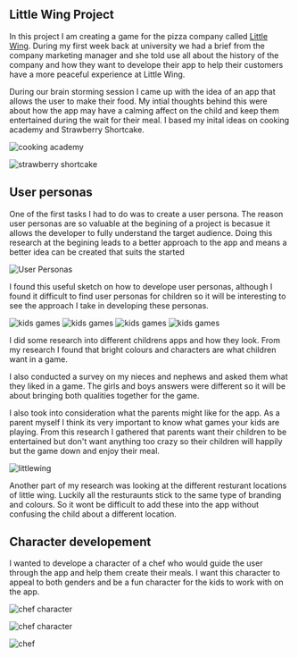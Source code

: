 Little Wing Project
--------------------

In this project I am creating a game for the pizza company called [Little Wing](http://www.littlewingpizzeria.com). During my first week back at university we had a brief from the company marketing manager and she told use all about the history of the company and how they want to develope their app to help their customers have a more peaceful experience at Little Wing. 

During our brain storming session I came up with the idea of an app that allows the user to make their food. My intial thoughts behind this were about how the app may have a calming affect on the child and keep them entertained during the wait for their meal. I based my inital ideas on cooking academy and Strawberry Shortcake.

![cooking academy](http://a2.mzstatic.com/us/r1000/065/Purple/50/b8/25/mzl.jgsijrek.800x500-75.jpg)

![strawberry shortcake](http://www.strawberryshortcake.com/ss/respond/apps/bakeshop/screen-2.jpg)

User personas
--------------

One of the first tasks I had to do was to create a user persona. The reason user personas are so valuable at the begining of a project is becasue it allows the developer to fully understand the target audience. Doing this research at the begining leads to a better approach to the app and means a better idea can be created that suits the started 

![User Personas](https://s-media-cache-ak0.pinimg.com/736x/85/c0/ad/85c0adc550a3a6f88b37ccee17248f26.jpg) 

I found this useful sketch on how to develope user personas, although I found it difficult to find user personas for children so it will be interesting to see the approach I take in developing these personas. 

![kids games](http://topbestappsforkids.com/bestappsforkids/best-musical-apps-for-kids-Happy-Tunes-5.jpg) 
![kids games](http://cdn2.pcadvisor.co.uk/cmsdata/features/3358278/Toca-Store-app-game-kids.jpg) 
![kids games](http://topbestappsforkids.com/bestappsforkids/best-kids-apps-Lolas-fruit-shop-sudoku-18.jpg) 
![kids games](https://lh3.ggpht.com/T9GlycTTIK7N2y2q50iD3HaqK6XmUHmhpbzcecESE60_eikFM-69UOD1NM2HvQ_u3X0=h900) 

I did some research into different childrens apps and how they look. From my research I found that bright colours and characters are what children want in a game. 

I also conducted a survey on my nieces and nephews and asked them what they liked in a game. The girls and boys answers were different so it will be about bringing both qualities together for the game. 

I also took into consideration what the parents might like for the app. As a parent myself I think its very important to know what games your kids are playing. From this research I gathered that parents want their children to be entertained but don't want anything too crazy so their children will happily but the game down and enjoy their meal. 

![littlewing](http://www.littlewingpizzeria.com/wp-content/uploads/2015/08/Little-Wing-Enniskillen-Exterior.jpg)

Another part of my research was looking at the different resturant locations of little wing. Luckily all the resturaunts stick to the same type of branding and colours. So it wont be difficult to add these into the app without confusing the child about a different location.  

Character developement
-----------------------
I wanted to develope a character of a chef who would guide the user through the app and help them create their meals. I want this character to appeal to both genders and be a fun character for the kids to work with on the app. 

![chef character](http://st.depositphotos.com/1007168/3365/i/950/depositphotos_33655687-Cute-Little-African-American-Chef-Cartoon-Character-Waving-For-Greeting.jpg)

![chef character](https://s-media-cache-ak0.pinimg.com/736x/c8/4a/78/c84a7844ce4624890d049697068e9ea5.jpg)

![chef](https://encrypted-tbn0.gstatic.com/images?q=tbn:ANd9GcTqdCkZ5CWve1S26jvwWG1Dx57UC1Zc4wK9jnwVHd5zYkjrRubZ)
